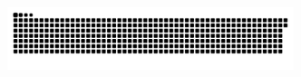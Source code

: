 <!-- [<img align="left" alt="🦑" src="images/general.svg">](#)
[<img align="left" alt="🦑" src="images/achievements.svg">](#)
[<img align="left" alt="🦑" src="images/lang.svg">](#)
[<img align="left" alt="🦑" src="images/follow.svg">](#)
[<img align="left" alt="🦑" src="images/codeotd.svg">](#)-->
[<img align="center" alt="🦑" src="images/snake.svg">](#)
